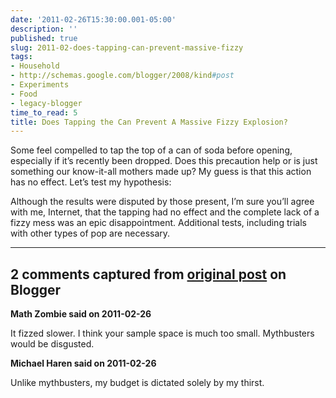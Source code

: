 ```yaml
---
date: '2011-02-26T15:30:00.001-05:00'
description: ''
published: true
slug: 2011-02-does-tapping-can-prevent-massive-fizzy
tags:
- Household
- http://schemas.google.com/blogger/2008/kind#post
- Experiments
- Food
- legacy-blogger
time_to_read: 5
title: Does Tapping the Can Prevent A Massive Fizzy Explosion?
---
```



Some feel compelled to tap the top of a can of soda before opening, especially if it’s recently been dropped. Does this precaution help or is just something our know-it-all mothers made up? My guess is that this action has no effect. Let’s test my hypothesis:  



Although the results were disputed by those present, I’m sure you’ll agree with me, Internet, that the tapping had no effect and the complete lack of a fizzy mess was an epic disappointment. Additional tests, including trials with other types of pop are necessary.

---

## 2 comments captured from [original post](https://blog.wassupy.com/2011/02/does-tapping-can-prevent-massive-fizzy.html) on Blogger

**Math Zombie said on 2011-02-26**

It fizzed slower. I think your sample space is much too small. Mythbusters would be disgusted.

**Michael Haren said on 2011-02-26**

Unlike mythbusters, my budget is dictated solely by my thirst.


